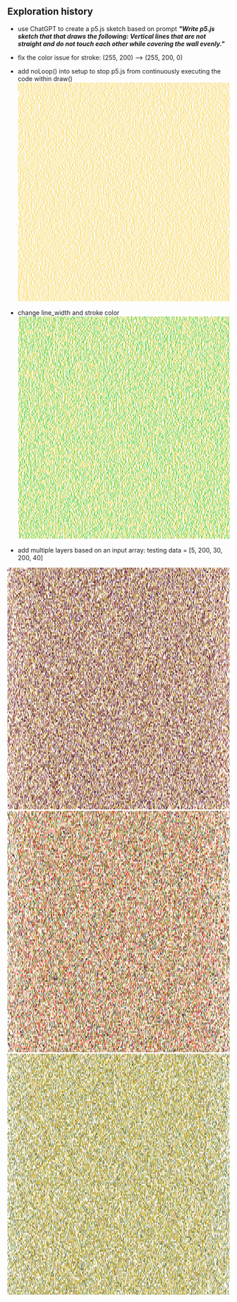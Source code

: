 ## Exploration history
- use ChatGPT to create a p5.js sketch based on prompt ***"Write p5.js sketch that that draws the following: Vertical lines that are not straight and do not touch each other while covering the wall evenly."***
- fix the color issue for stroke: (255, 200) --> (255, 200, 0)
- add noLoop() into setup to stop p5.js from continuously executing the code within draw()
![img1](../images/img1.png)

- change line_width and stroke color
![img2](../images/img2.png)

- add multiple layers based on an input array: testing data = [5, 200, 30, 200, 40]
<img src="../images/img3-1.png" alt="image 3-1"/>
<img src="../images/img3-2.png" alt="image 3-2"/>
<img src="../images/img3-3.png" alt="image 3-3"/>
